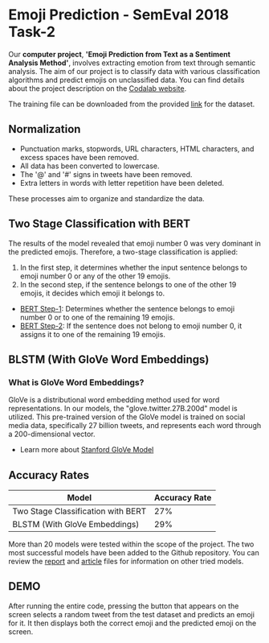 # Emoji Prediction - SemEval 2018 Task-2

Our **computer project**, **'Emoji Prediction from Text as a Sentiment Analysis Method'**, involves extracting emotion from text through semantic analysis. The aim of our project is to classify data with various classification algorithms and predict emojis on unclassified data. You can find details about the project description on the [Codalab website](https://alt.qcri.org/semeval2018/index.php?id=tasks).

The training file can be downloaded from the provided [link](https://codalab.lisn.upsaclay.fr/competitions/8121) for the dataset.



## Normalization

- Punctuation marks, stopwords, URL characters, HTML characters, and excess spaces have been removed.
- All data has been converted to lowercase.
- The '@' and '#' signs in tweets have been removed.
- Extra letters in words with letter repetition have been deleted.

These processes aim to organize and standardize the data.

## Two Stage Classification with BERT

The results of the model revealed that emoji number 0 was very dominant in the predicted emojis. Therefore, a two-stage classification is applied:
1. In the first step, it determines whether the input sentence belongs to emoji number 0 or any of the other 19 emojis.
2. In the second step, if the sentence belongs to one of the other 19 emojis, it decides which emoji it belongs to.

- [BERT Step-1](./BERT_STEP_1.ipynb): Determines whether the sentence belongs to emoji number 0 or to one of the remaining 19 emojis.
- [BERT Step-2](./BERT_STEP_2.ipynb): If the sentence does not belong to emoji number 0, it assigns it to one of the remaining 19 emojis.

## BLSTM (With GloVe Word Embeddings)

### What is GloVe Word Embeddings?

GloVe is a distributional word embedding method used for word representations. In our models, the "glove.twitter.27B.200d" model is utilized. This pre-trained version of the GloVe model is trained on social media data, specifically 27 billion tweets, and represents each word through a 200-dimensional vector.

- Learn more about [Stanford GloVe Model](https://nlp.stanford.edu/projects/glove/)
## Accuracy Rates

| Model        | Accuracy Rate                 |
|------------------|----------------------------|
| Two Stage Classification with BERT     | 27% |
| BLSTM (With GloVe Embeddings)    | 29%|

More than 20 models were tested within the scope of the project. The two most successful models have been added to the Github repository. You can review the [report](Report.pdf) and [article](Article.pdf) files for information on other tried models.

## DEMO

After running the entire code, pressing the button that appears on the screen selects a random tweet from the test dataset and predicts an emoji for it. It then displays both the correct emoji and the predicted emoji on the screen.

